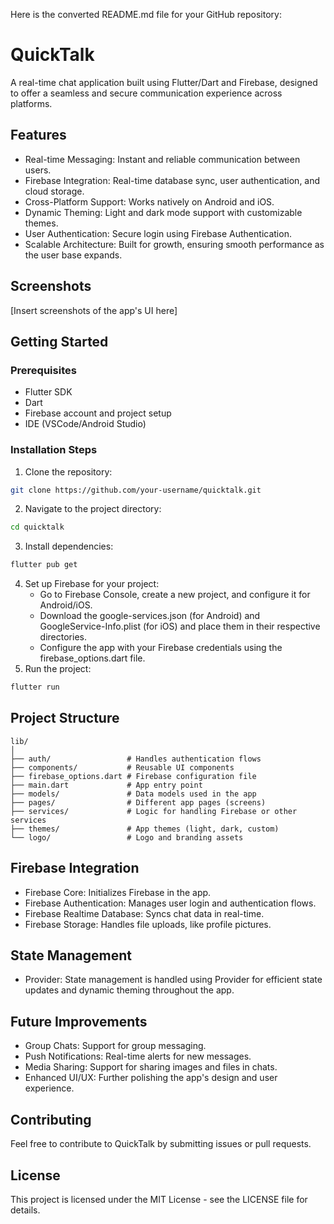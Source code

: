 Here is the converted README.md file for your GitHub repository:

# QuickTalk

A real-time chat application built using Flutter/Dart and Firebase, designed to offer a seamless and secure communication experience across platforms.

## Features

* Real-time Messaging: Instant and reliable communication between users.
* Firebase Integration: Real-time database sync, user authentication, and cloud storage.
* Cross-Platform Support: Works natively on Android and iOS.
* Dynamic Theming: Light and dark mode support with customizable themes.
* User Authentication: Secure login using Firebase Authentication.
* Scalable Architecture: Built for growth, ensuring smooth performance as the user base expands.

## Screenshots

[Insert screenshots of the app's UI here]

## Getting Started

### Prerequisites

* Flutter SDK
* Dart
* Firebase account and project setup
* IDE (VSCode/Android Studio)

### Installation Steps

1. Clone the repository:
```bash
git clone https://github.com/your-username/quicktalk.git
```
2. Navigate to the project directory:
```bash
cd quicktalk
```
3. Install dependencies:
```bash
flutter pub get
```
4. Set up Firebase for your project:
	* Go to Firebase Console, create a new project, and configure it for Android/iOS.
	* Download the google-services.json (for Android) and GoogleService-Info.plist (for iOS) and place them in their respective directories.
	* Configure the app with your Firebase credentials using the firebase_options.dart file.
5. Run the project:
```bash
flutter run
```

## Project Structure

```
lib/
│
├── auth/                 # Handles authentication flows
├── components/           # Reusable UI components
├── firebase_options.dart # Firebase configuration file
├── main.dart             # App entry point
├── models/               # Data models used in the app
├── pages/                # Different app pages (screens)
├── services/             # Logic for handling Firebase or other services
├── themes/               # App themes (light, dark, custom)
└── logo/                 # Logo and branding assets
```

## Firebase Integration

* Firebase Core: Initializes Firebase in the app.
* Firebase Authentication: Manages user login and authentication flows.
* Firebase Realtime Database: Syncs chat data in real-time.
* Firebase Storage: Handles file uploads, like profile pictures.

## State Management

* Provider: State management is handled using Provider for efficient state updates and dynamic theming throughout the app.

## Future Improvements

* Group Chats: Support for group messaging.
* Push Notifications: Real-time alerts for new messages.
* Media Sharing: Support for sharing images and files in chats.
* Enhanced UI/UX: Further polishing the app's design and user experience.

## Contributing

Feel free to contribute to QuickTalk by submitting issues or pull requests.

## License

This project is licensed under the MIT License - see the LICENSE file for details.
